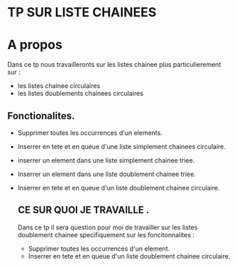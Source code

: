 # TP SUR LISTE CHAINEES
# A propos
Dans ce tp nous travailleronts sur les listes chainee plus particulierement sur :
- les listes chainee circulaires
- les listes doublements chainees circulaires

## Fonctionalites.
- Supprimer toutes les occurrences d'un elements.
- Inserrer en tete et en queue d'une liste simplement chainees circulaire.
- inserrer un element dans une liste simplement chainee triee.
- Inserrer un element dans une liste doublement chainee triee.
- Inserrer en tete et en queue d'un liste doublement chainee circulaire.

  ## CE SUR QUOI JE TRAVAILLE .
  Dans ce tp il sera question pour moi de travailler sur les listes doublement chainee specifiquement sur les foncitonnalites :
  - Supprimer toutes les occurrences d'un element.
  - Inserrer en tete et en queue d'un liste doublement chainee circulaire.
